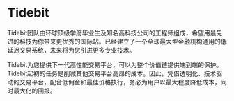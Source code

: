 # 

# Tidebit

Tidebit团队由环球顶级学府毕业生及知名高科技公司的工程师组成，希望用最先进的科技为你带来更优秀的国际站。已经建立了一个全球最大型金融机构通用的低延迟交易系统，未来将为您引进更多专业技术。

Tidebit为您提供下一代高性能交易平台，可以为整个价值链提供端到端的保护。Tidebit起初的任务是削减其他交易平台高昂的成本。因此，凭借透明化、技术驱动的交易平台，配合低佣金和最佳价格执行，务必为用户以最大程度降低成本，同时最大化的回报。



